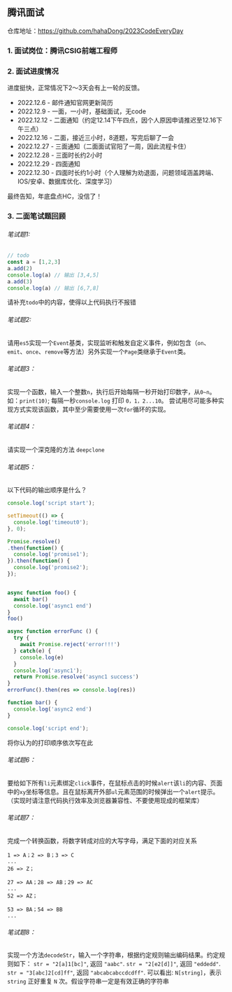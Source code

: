 ## 腾讯面试
仓库地址：https://github.com/hahaDong/2023CodeEveryDay

### 1. 面试岗位：腾讯CSIG前端工程师

### 2. 面试进度情况
进度挺快，正常情况下2～3天会有上一轮的反馈。
+ 2022.12.6 - 邮件通知官网更新简历
+ 2022.12.9 - 一面，一小时，基础面试，无code
+ 2022.12.12 - 二面通知（约定12.14下午四点，因个人原因申请推迟至12.16下午三点）
+ 2022.12.16 - 二面，接近三小时，8道题，写完后聊了一会
+ 2022.12.27 - 三面通知（二面面试官阳了一周，因此流程卡住）
+ 2022.12.28 - 三面时长约2小时
+ 2022.12.29 - 四面通知
+ 2022.12.30 - 四面时长约1小时（个人理解为劝退面，问题领域涵盖跨端、IOS/安卓、数据库优化、深度学习）

最终告知，年底盘点HC，没信了！
 
### 3. 二面笔试题回顾

###### 笔试题1:  
```javascript
// todo
const a = [1,2,3]
a.add(2)
console.log(a) // 输出 [3,4,5]
a.add(3)
console.log(a) // 输出 [6,7,8]
```

请补充`todo`中的内容，使得以上代码执行不报错


###### 笔试题2:
请用`es5`实现一个`Event`基类，实现监听和触发自定义事件，例如包含（`on`、`emit`、`once`、`remove`等方法）另外实现一个`Page`类继承于`Event`类。

     
###### 笔试题3：
实现一个函数，输入一个整数`n`，执行后开始每隔一秒开始打印数字，从`0~n`。如：`print(10)`; 
每隔一秒`console.log` 打印 `0，1，2...10`。
尝试用尽可能多种实现方式实现该函数，其中至少需要使用一次`for`循环的实现。


###### 笔试题4：
请实现一个深克隆的方法 `deepclone`


###### 笔试题5：
以下代码的输出顺序是什么？
```javascript
console.log('script start');

setTimeout(() => {
  console.log('timeout0');
}, 0);

Promise.resolve()
.then(function() {
  console.log('promise1');
}).then(function() {
  console.log('promise2');
});


async function foo() {
  await bar()
  console.log('async1 end')
}
foo()

async function errorFunc () {
  try {
    await Promise.reject('error!!!')
  } catch(e) {
    console.log(e)
  }
  console.log('async1');
  return Promise.resolve('async1 success')
}
errorFunc().then(res => console.log(res))

function bar() {
  console.log('async2 end') 
}

console.log('script end');
```

将你认为的打印顺序依次写在此


###### 笔试题6：
要给如下所有`li`元素绑定`click`事件，在鼠标点击的时候`alert`该`li`的内容、页面中的`xy`坐标等信息。且在鼠标离开外部`ul`元素范围的时候弹出一个`alert`提示。（实现时请注意代码执行效率及浏览器兼容性、不要使用现成的框架库）


###### 笔试题7：
完成一个转换函数，将数字转成对应的大写字母，满足下面的对应关系
```
1 => A；2 => B；3 => C
...
26 => Z；

27 => AA；28 => AB；29 => AC
...
52 => AZ；

53 => BA；54 => BB
...
```


###### 笔试题8：
实现一个方法`decodeStr`，输入一个字符串，根据约定规则输出编码结果。约定规则如下：
 ```str = "2[a]1[bc]"```, 返回 ```"aabc"```.
 ```str = "2[e2[d]]"```, 返回 ```"eddedd"```.
 ```str = "3[abc]2[cd]ff"```, 返回 ```"abcabcabccdcdff"```. 
 可以看出: ```N[string]```，表示```string``` 正好重复 ```N``` 次。假设字符串一定是有效正确的字符串

